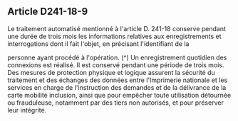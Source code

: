 ## Article D241-18-9

Le traitement automatisé mentionné à l'article D. 241-18 conserve pendant une durée de trois mois les
informations relatives aux enregistrements et interrogations dont il fait l'objet, en précisant l'identifiant de la

personne ayant procédé à l'opération. (^)
Un enregistrement quotidien des connexions est réalisé. Il est conservé pendant une période de trois mois.
Des mesures de protection physique et logique assurent la sécurité du traitement et des échanges des données
entre l'Imprimerie nationale et les services en charge de l'instruction des demandes et de la délivrance de la
carte mobilité inclusion, ainsi que pour empêcher toute utilisation détournée ou frauduleuse, notamment par
des tiers non autorisés, et pour préserver leur intégrité.


